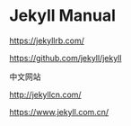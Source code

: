 # Jekyll Manual

<https://jekyllrb.com/>

<https://github.com/jekyll/jekyll>

中文网站

<http://jekyllcn.com/>

<https://www.jekyll.com.cn/>
